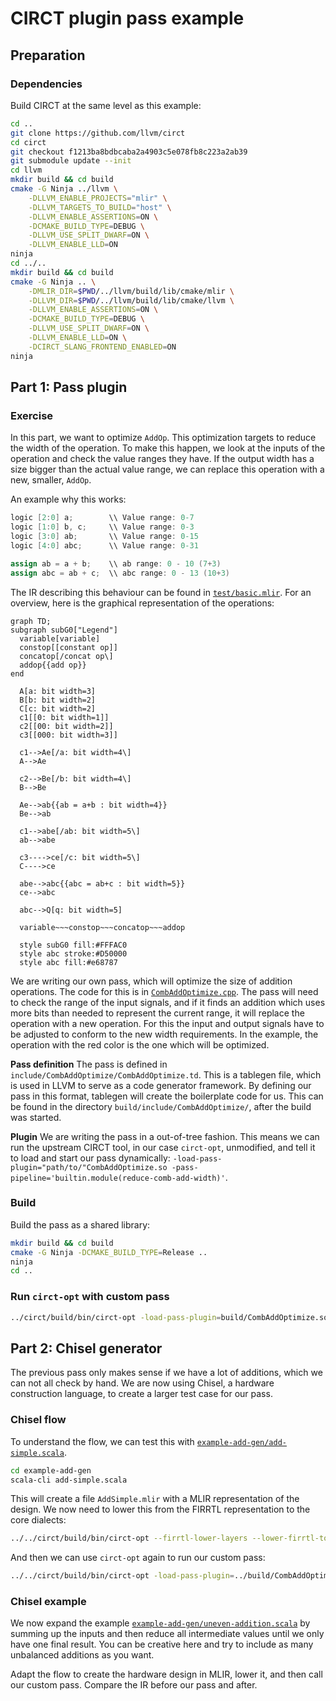 # CIRCT plugin pass example

## Preparation

### Dependencies

Build CIRCT at the same level as this example:

```sh
cd ..
git clone https://github.com/llvm/circt
cd circt
git checkout f1213ba8bdbcaba2a4903c5e078fb8c223a2ab39
git submodule update --init
cd llvm
mkdir build && cd build
cmake -G Ninja ../llvm \
    -DLLVM_ENABLE_PROJECTS="mlir" \
    -DLLVM_TARGETS_TO_BUILD="host" \
    -DLLVM_ENABLE_ASSERTIONS=ON \
    -DCMAKE_BUILD_TYPE=DEBUG \
    -DLLVM_USE_SPLIT_DWARF=ON \
    -DLLVM_ENABLE_LLD=ON
ninja
cd ../..
mkdir build && cd build
cmake -G Ninja .. \
    -DMLIR_DIR=$PWD/../llvm/build/lib/cmake/mlir \
    -DLLVM_DIR=$PWD/../llvm/build/lib/cmake/llvm \
    -DLLVM_ENABLE_ASSERTIONS=ON \
    -DCMAKE_BUILD_TYPE=DEBUG \
    -DLLVM_USE_SPLIT_DWARF=ON \
    -DLLVM_ENABLE_LLD=ON \
    -DCIRCT_SLANG_FRONTEND_ENABLED=ON
ninja
```

## Part 1: Pass plugin

### Exercise

In this part, we want to optimize `AddOp`.
This optimization targets to reduce the width of the operation.
To make this happen, we look at the inputs of the operation and check the value
ranges they have. If the output width has a size bigger than the actual value
range, we can replace this operation with a new, smaller, `AddOp`.

An example why this works:

```verilog
logic [2:0] a;        \\ Value range: 0-7
logic [1:0] b, c;     \\ Value range: 0-3
logic [3:0] ab;       \\ Value range: 0-15
logic [4:0] abc;      \\ Value range: 0-31

assign ab = a + b;    \\ ab range: 0 - 10 (7+3)
assign abc = ab + c;  \\ abc range: 0 - 13 (10+3)
```

The IR describing this behaviour can be found in [`test/basic.mlir`](test/basic.mlir).
For an overview, here is the graphical representation of the operations:

```mermaid
graph TD;
subgraph subG0["Legend"]
  variable[variable]
  constop[[constant op]]
  concatop[/concat op\]
  addop{{add op}}
end

  A[a: bit width=3]
  B[b: bit width=2]
  C[c: bit width=2]
  c1[[0: bit width=1]]
  c2[[00: bit width=2]]
  c3[[000: bit width=3]]

  c1-->Ae[/a: bit width=4\]
  A-->Ae

  c2-->Be[/b: bit width=4\]
  B-->Be

  Ae-->ab{{ab = a+b : bit width=4}}
  Be-->ab

  c1-->abe[/ab: bit width=5\]
  ab-->abe

  c3---->ce[/c: bit width=5\]
  C---->ce

  abe-->abc{{abc = ab+c : bit width=5}}
  ce-->abc

  abc-->Q[q: bit width=5]

  variable~~~constop~~~concatop~~~addop

  style subG0 fill:#FFFAC0
  style abc stroke:#D50000
  style abc fill:#e68787
```

We are writing our own pass, which will optimize the size of addition operations.
The code for this is in [`CombAddOptimize.cpp`](CombAddOptimize.cpp).
The pass will need to check the range of the input signals, and if it finds an
addition which uses more bits than needed to represent the current range, it
will replace the operation with a new operation.
For this the input and output signals have to be adjusted to conform to the new
width requirements.
In the example, the operation with the red color is the one which will be
optimized.

__Pass definition__
The pass is defined in `include/CombAddOptimize/CombAddOptimize.td`.
This is a tablegen file, which is used in LLVM to serve as a code generator
framework. By defining our pass in this format, tablegen will create the
boilerplate code for us. This can be found in the directory
`build/include/CombAddOptimize/`, after the build was started.

__Plugin__
We are writing the pass in a out-of-tree fashion. This means we can run the
upstream CIRCT tool, in our case `circt-opt`, unmodified, and tell it to load
and start our pass dynamically: `-load-pass-plugin="path/to/"CombAddOptimize.so -pass-pipeline='builtin.module(reduce-comb-add-width)'`.

### Build

Build the pass as a shared library:

```sh
mkdir build && cd build
cmake -G Ninja -DCMAKE_BUILD_TYPE=Release ..
ninja
cd ..
```

### Run `circt-opt` with custom pass

```sh
../circt/build/bin/circt-opt -load-pass-plugin=build/CombAddOptimize.so -pass-pipeline='builtin.module(reduce-comb-add-width)' test/basic.mlir
```

## Part 2: Chisel generator

The previous pass only makes sense if we have a lot of additions, which we can
not all check by hand.
We are now using Chisel, a hardware construction language, to create a larger
test case for our pass.

### Chisel flow

To understand the flow, we can test this with [`example-add-gen/add-simple.scala`](example-add-gen/add-simple.scala).

```sh
cd example-add-gen
scala-cli add-simple.scala
```

This will create a file `AddSimple.mlir` with a MLIR representation of the
design.
We now need to lower this from the FIRRTL representation to the core dialects:

```sh
../../circt/build/bin/circt-opt --firrtl-lower-layers --lower-firrtl-to-hw AddSimple.mlir > AddSimple-lowered.mlir
```

And then we can use `circt-opt` again to run our custom pass:

```sh
../../circt/build/bin/circt-opt -load-pass-plugin=../build/CombAddOptimize.so -pass-pipeline='builtin.module(reduce-comb-add-width)' AddSimple-lowered.mlir > AddSimple-optimized.mlir
```

### Chisel example

We now expand the example
[`example-add-gen/uneven-addition.scala`](example-add-gen/uneven-addition.scala)
by summing up the inputs and then reduce all intermediate values until we only
have one final result.
You can be creative here and try to include as many unbalanced additions as you
want.

Adapt the flow to create the hardware design in MLIR, lower it, and then call
our custom pass. Compare the IR before our pass and after.
